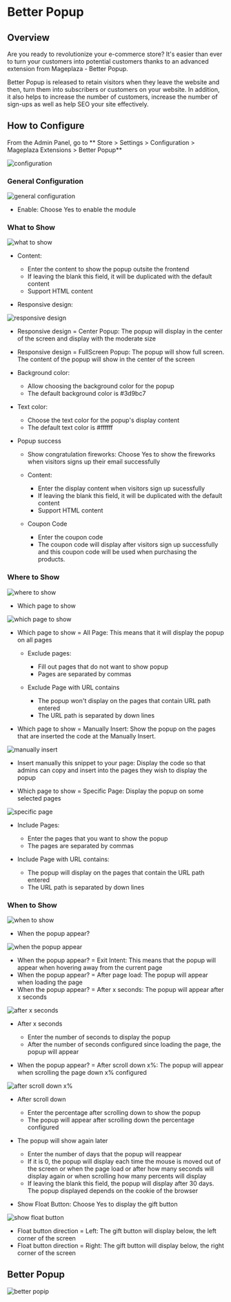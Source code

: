 # Better Popup

## Overview

Are you ready to revolutionize your e-commerce store? It's easier than ever to turn your customers into potential customers thanks to an advanced extension from Mageplaza - Better Popup.

Better Popup is released to retain visitors when they leave the website and then, turn them into subscribers or customers on your website. In addition, it also helps to increase the number of customers, increase the number of sign-ups as well as help SEO your site effectively.

## How to Configure

From the Admin Panel, go to ** Store > Settings > Configuration > Mageplaza Extensions > Better Popup**

![configuration](https://i.imgur.com/L3cdILV.png)

### General Configuration

![general configuration](https://i.imgur.com/zgyGlgJ.png)

* Enable: Choose Yes to enable the module

### What to Show

![what to show](https://i.imgur.com/RbceciU.png)

* Content:
  * Enter the content to show the popup outsite the frontend
  * If leaving the blank this field, it will be duplicated with the default content
  * Support HTML content
  
* Responsive design:

![responsive design](https://i.imgur.com/Q9FLxMU.png)

  * Responsive design = Center Popup: The popup will display in the center of the screen and display with the moderate size
  * Responsive design = FullScreen Popup: The popup will show full screen. The content of the popup will show in the center of the screen

* Background color:
  * Allow choosing the background color for the popup
  * The default background color is #3d9bc7
  
* Text color:
  * Choose the text color for the popup's display content
  * The default text color is #ffffff
  
* Popup success
  * Show congratulation fireworks: Choose Yes to show the fireworks when visitors signs up their email successfully
  * Content: 
    * Enter the display content when visitors sign up sucessfully
    * If leaving the blank this field, it will be duplicated with the default content
    * Support HTML content
  
  * Coupon Code
    * Enter the coupon code
    * The coupon code will display after visitors sign up successfully and this coupon code will be used when purchasing the products.

### Where to Show

![where to show](https://i.imgur.com/I9Nhw8a.png)

* Which page to show

![which page to show](https://i.imgur.com/5B6OYcg.png)

  * Which page to show = All Page: This means that it will display the popup on all pages
    * Exclude pages: 
      * Fill out pages that do not want to show popup
      * Pages are separated by commas
     
    * Exclude Page with URL contains
      * The popup won't display on the pages that contain URL path entered
      * The URL path is separated by down lines

  * Which page to show = Manually Insert: Show the popup on the pages that are inserted the code at the Manually Insert. 

![manually insert](https://i.imgur.com/wWakqLU.png)

  * Insert manually this snippet to your page: Display the code so that admins can copy and insert into the pages they wish to display the popup
    
  * Which page to show = Specific Page: Display the popup on some selected pages
  
![specific page](https://i.imgur.com/XHrtJdS.png)

  * Include Pages:
    * Enter the pages that you want to show the popup
    * The pages are separated by commas
  
  * Include Page with URL contains:
    * The popup will display on the pages that contain the URL path entered
    * The URL path is separated by down lines

### When to Show

![when to show](https://i.imgur.com/Ang95Iu.png)

* When the popup appear?

![when the popup appear](https://i.imgur.com/KbCWaRG.png)

  * When the popup appear? = Exit Intent: This means that the popup will appear when hovering away from the current page
  * When the popup appear? = After page load: The popup will appear when loading the page
  * When the popup appear? = After x seconds: The popup will appear after x seconds 

![after x seconds](https://i.imgur.com/FkHl1Pv.png)

  * After x seconds
    * Enter the number of seconds to display the popup
    * After the number of seconds configured since loading the page, the popup will appear
  
  * When the popup appear? = After scroll down x%: The popup will appear when scrolling the page down x% configured
  
  ![after scroll down x%](https://i.imgur.com/0hmGOip.png)
  
  * After scroll down
    * Enter the percentage after scrolling down to show the popup
    * The popup will appear after scrolling down the percentage configured 
    
  * The popup will show again later
    * Enter the number of days that the popup will reappear
    * If it is 0, the popup will display each time the mouse is moved out of the screen or when the page load or after how many seconds will display again or when scrolling how many percents will display 
    * If leaving the blank this field, the popup will display after 30 days. The popup displayed depends on the cookie of the browser
    
  * Show Float Button: Choose Yes to display the gift button
  
  ![show float button](https://i.imgur.com/BN0g6WV.png)
  
   * Float button direction = Left: The gift button will display below, the left corner of the screen
   * Float button direction = Right: The gift button will display below, the right corner of the screen

## Better Popup

![better popip](https://i.imgur.com/VXSFiWW.png)
  
  
    



